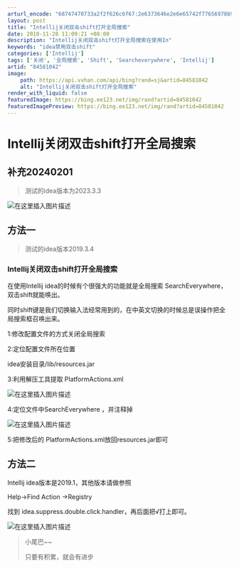 ```yaml
---
arturl_encode: "68747470733a2f2f626c6f67:2e6373646e2e6e65742f77656978696e5f3432383331343737:2f61727469636c652f64657461696c732f3834353831303432"
layout: post
title: "Intellij关闭双击shift打开全局搜索"
date: 2018-11-28 11:09:21 +08:00
description: "Intellij关闭双击shift打开全局搜索在使用In"
keywords: "idea禁用双击shift"
categories: ['Intellij']
tags: ['关闭', '全局搜索', 'Shift', 'Searcheverywhere', 'Intellij']
artid: "84581042"
image:
    path: https://api.vvhan.com/api/bing?rand=sj&artid=84581042
    alt: "Intellij关闭双击shift打开全局搜索"
render_with_liquid: false
featuredImage: https://bing.ee123.net/img/rand?artid=84581042
featuredImagePreview: https://bing.ee123.net/img/rand?artid=84581042
---
```


# Intellij关闭双击shift打开全局搜索

## 补充20240201

> 测试的idea版本为2023.3.3

![在这里插入图片描述](https://i-blog.csdnimg.cn/blog_migrate/3e0889ec808b1fcef330f0156681356c.png#pic_center)

## 方法一

> 测试的idea版本2019.3.4

### Intellij关闭双击shift打开全局搜索

在使用Intellij idea的时候有个很强大的功能就是全局搜索 SearchEverywhere，双击shift就能唤出。
  
同时shift键是我们切换输入法经常用到的，在中英文切换的时候总是误操作把全局搜索框召唤出来。

1:修改配置文件的方式关闭全局搜索
  
2:定位配置文件所在位置
  
idea安装目录/lib/resources.jar
  
3:利用解压工具提取 PlatformActions.xml
  
![在这里插入图片描述](https://i-blog.csdnimg.cn/blog_migrate/8cc727961ed206cb935fd2f4ba1550f3.jpeg)
  
4:定位文件中SearchEverywhere ，并注释掉
  
![在这里插入图片描述](https://i-blog.csdnimg.cn/blog_migrate/485c4b97c24e43dffc04218ef73bfaee.jpeg)
  
5:把修改后的 PlatformActions.xml放回resources.jar即可

## 方法二

Intellij idea版本是2019.1，其他版本请做参照
  
Help->Find Action ->Registry
  
找到 idea.suppress.double.click.handler，再后面把√打上即可。
  
![在这里插入图片描述](https://i-blog.csdnimg.cn/blog_migrate/55114b7bbeb0e1e8e235b9b7f1b3223f.png)

> 小尾巴~~
>   
> 只要有积累，就会有进步